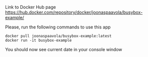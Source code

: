 Link to Docker Hub page https://hub.docker.com/repository/docker/joonaspaavola/busybox-example/


Please, run the following commands to use this app

```
docker pull joonaspaavola/busybox-example:latest
docker run -it busybox-example
```

You should now see current date in your console window

